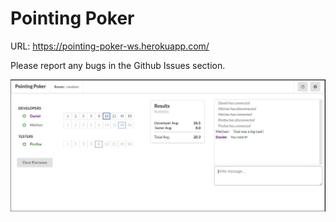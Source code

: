 # Pointing Poker

URL: https://pointing-poker-ws.herokuapp.com/

Please report any bugs in the Github Issues section.

![Example Image of App](example.jpg)
